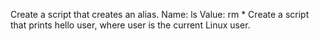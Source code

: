 Create a script that creates an alias.
Name: ls
Value: rm *
Create a script that prints hello user, where user is the current Linux user.
